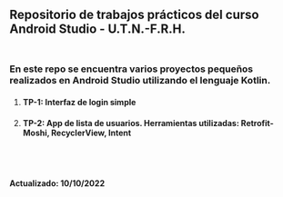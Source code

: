 ## Repositorio de trabajos prácticos del curso Android Studio - U.T.N.-F.R.H.<br><br>

### En este repo se encuentra varios proyectos pequeños realizados en Android Studio utilizando el lenguaje Kotlin.

1.  #### TP-1: Interfaz de login simple
2.  #### TP-2: App de lista de usuarios. Herramientas utilizadas: Retrofit-Moshi, RecyclerView, Intent
<br><br>

#### Actualizado: 10/10/2022